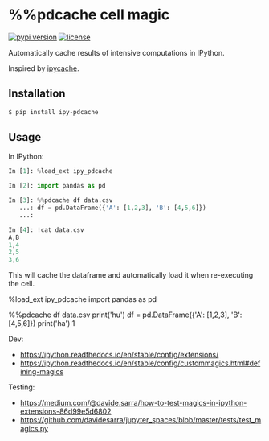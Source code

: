 # %%pdcache cell magic

[![pypi version](https://img.shields.io/pypi/v/ipy-pdcache.svg)](https://pypi.org/project/ipy-pdcache/)
[![license](https://img.shields.io/pypi/l/ipy-pdcache.svg)](https://pypi.org/project/ipy-pdcache/)

Automatically cache results of intensive computations in IPython.

Inspired by [ipycache](https://github.com/rossant/ipycache).


## Installation

```bash
$ pip install ipy-pdcache
```


## Usage

In IPython:

```python
In [1]: %load_ext ipy_pdcache

In [2]: import pandas as pd

In [3]: %%pdcache df data.csv
   ...: df = pd.DataFrame({'A': [1,2,3], 'B': [4,5,6]})
   ...:

In [4]: !cat data.csv
A,B
1,4
2,5
3,6
```

This will cache the dataframe and automatically load it when re-executing the cell.


%load_ext ipy_pdcache
import pandas as pd

%%pdcache df data.csv
print('hu')
df = pd.DataFrame({'A': [1,2,3], 'B': [4,5,6]})
print('ha')
1



Dev:
* https://ipython.readthedocs.io/en/stable/config/extensions/
* https://ipython.readthedocs.io/en/stable/config/custommagics.html#defining-magics

Testing:
* https://medium.com/@davide.sarra/how-to-test-magics-in-ipython-extensions-86d99e5d6802
* https://github.com/davidesarra/jupyter_spaces/blob/master/tests/test_magics.py
